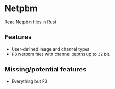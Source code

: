 Netpbm
======

Read Netpbm files in Rust

## Features
* User-defined image and channel types
* P3 Netpbm files with channel depths up to 32 bit.

## Missing/potential features
* Everything but P3
